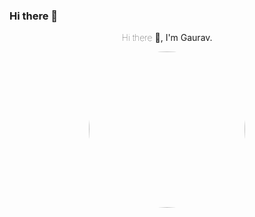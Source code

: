 ### Hi there 👋

<!--
**gauravsdmali/gauravsdmali** is a ✨ _special_ ✨ repository because its `README.md` (this file) appears on your GitHub profile.

Here are some ideas to get you started:

- 🔭 I’m currently working on ...
- 🌱 I’m currently learning ...
- 👯 I’m looking to collaborate on ...
- 🤔 I’m looking for help with ...
- 💬 Ask me about ...
- 📫 How to reach me: ...
- 😄 Pronouns: ...
- ⚡ Fun fact: ...
-->


<div id="header" align="center">
  <p> <b style="font-weight:100;">Hi there 👋</b>, I'm Gaurav.</p>
  <img src="https://media.giphy.com/media/L1R1tvI9svkIWwpVYr/giphy.gif" width="250" style="border-radius:50%;"/>
</div>
